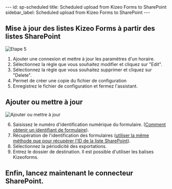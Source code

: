 <meta name="robots" content="noindex">
---
id: sp-scheduled
title: Scheduled upload from Kizeo Forms to SharePoint
sidebar_label: Scheduled upload from Kizeo Forms to SharePoint
---

## Mise à jour des listes Kizeo Forms à partir des listes SharePoint

![Etape 5][scheduled-01]

1. Ajouter une connexion et mettre à jour les paramètres d'un horaire.
2. Sélectionnez la règle que vous souhaitez modifier et cliquez sur "Edit".
3. Sélectionnez la règle que vous souhaitez supprimer et cliquez sur "Delete".
4. Permet de créer une copie du fichier de configuration
5. Enregistrez le fichier de configuration et fermez l'assistant.

## Ajouter ou mettre à jour

![Ajouter ou mettre à jour][scheduled-02]

6. Saisissez le numéro d'identification numérique du formulaire. (<a href="https://www.kizeo-forms.com/fr/obtenir-id-formulaire/" target="_blank">Comment obtenir un identifiant de formulaire</a>).
7. Récupération de l'identification des formulaires (<a href="http://localhost:3000/kizeo-forms-documentations/docs/fr/sp-update-list" target="_blank">utiliser la même méthode que pour récupérer l'ID de la liste SharePoint</a>).
8. Sélectionnez la périodicité des exportations.
9. Entrez le dossier de destination. Il est possible d'utiliser les balises Kizeoforms.

## Enfin, lancez maintenant le connecteur SharePoint.

<!-- ************************** -->
<!-- ***** Pictures List ****** --> 
<!-- ************************** -->

[scheduled-01]: /kizeo-forms-documentations/img/sp/en/scheduled-01.png
[scheduled-02]: /kizeo-forms-documentations/img/sp/en/scheduled-02.png
